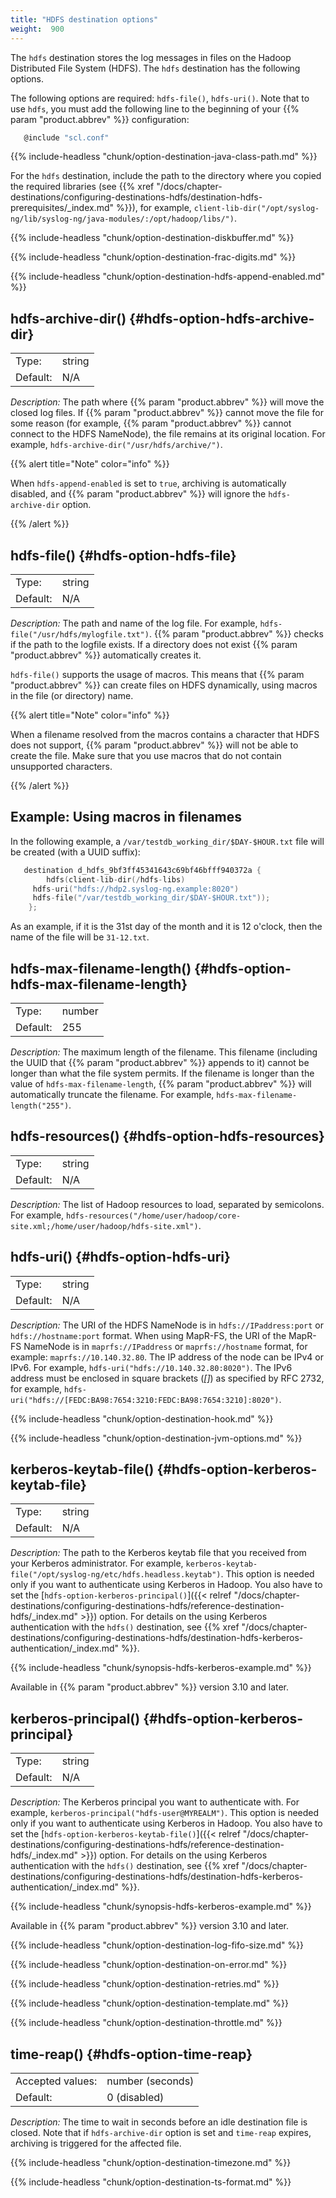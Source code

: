 ```yaml
---
title: "HDFS destination options"
weight:  900
---
```

<!-- DISCLAIMER: This file is based on the syslog-ng Open Source Edition documentation https://github.com/balabit/syslog-ng-ose-guides/commit/2f4a52ee61d1ea9ad27cb4f3168b95408fddfdf2 and is used under the terms of The syslog-ng Open Source Edition Documentation License. The file has been modified by Axoflow. -->

The `hdfs` destination stores the log messages in files on the Hadoop Distributed File System (HDFS). The `hdfs` destination has the following options.

The following options are required: `hdfs-file()`, `hdfs-uri()`. Note that to use `hdfs`, you must add the following line to the beginning of your {{% param "product.abbrev" %}} configuration:

```c
   @include "scl.conf"
```

{{% include-headless "chunk/option-destination-java-class-path.md" %}}

For the `hdfs` destination, include the path to the directory where you copied the required libraries (see {{% xref "/docs/chapter-destinations/configuring-destinations-hdfs/destination-hdfs-prerequisites/_index.md" %}}), for example, `client-lib-dir("/opt/syslog-ng/lib/syslog-ng/java-modules/:/opt/hadoop/libs/")`.

{{% include-headless "chunk/option-destination-diskbuffer.md" %}}

{{% include-headless "chunk/option-destination-frac-digits.md" %}}

{{% include-headless "chunk/option-destination-hdfs-append-enabled.md" %}}


## hdfs-archive-dir() {#hdfs-option-hdfs-archive-dir}

|          |        |
| -------- | ------ |
| Type:    | string |
| Default: | N/A    |

*Description:* The path where {{% param "product.abbrev" %}} will move the closed log files. If {{% param "product.abbrev" %}} cannot move the file for some reason (for example, {{% param "product.abbrev" %}} cannot connect to the HDFS NameNode), the file remains at its original location. For example, `hdfs-archive-dir("/usr/hdfs/archive/")`.

{{% alert title="Note" color="info" %}}

When `hdfs-append-enabled` is set to `true`, archiving is automatically disabled, and {{% param "product.abbrev" %}} will ignore the `hdfs-archive-dir` option.

{{% /alert %}}



## hdfs-file() {#hdfs-option-hdfs-file}

|          |        |
| -------- | ------ |
| Type:    | string |
| Default: | N/A    |

*Description:* The path and name of the log file. For example, `hdfs-file("/usr/hdfs/mylogfile.txt")`. {{% param "product.abbrev" %}} checks if the path to the logfile exists. If a directory does not exist {{% param "product.abbrev" %}} automatically creates it.

`hdfs-file()` supports the usage of macros. This means that {{% param "product.abbrev" %}} can create files on HDFS dynamically, using macros in the file (or directory) name.

{{% alert title="Note" color="info" %}}

When a filename resolved from the macros contains a character that HDFS does not support, {{% param "product.abbrev" %}} will not be able to create the file. Make sure that you use macros that do not contain unsupported characters.

{{% /alert %}}


## Example: Using macros in filenames

In the following example, a `/var/testdb_working_dir/$DAY-$HOUR.txt` file will be created (with a UUID suffix):

```c
   destination d_hdfs_9bf3ff45341643c69bf46bfff940372a {
        hdfs(client-lib-dir(/hdfs-libs)
     hdfs-uri("hdfs://hdp2.syslog-ng.example:8020")
     hdfs-file("/var/testdb_working_dir/$DAY-$HOUR.txt"));
    };
```

As an example, if it is the 31st day of the month and it is 12 o'clock, then the name of the file will be `31-12.txt`.




## hdfs-max-filename-length() {#hdfs-option-hdfs-max-filename-length}

|          |        |
| -------- | ------ |
| Type:    | number |
| Default: | 255    |

*Description:* The maximum length of the filename. This filename (including the UUID that {{% param "product.abbrev" %}} appends to it) cannot be longer than what the file system permits. If the filename is longer than the value of `hdfs-max-filename-length`, {{% param "product.abbrev" %}} will automatically truncate the filename. For example, `hdfs-max-filename-length("255")`.



## hdfs-resources() {#hdfs-option-hdfs-resources}

|          |        |
| -------- | ------ |
| Type:    | string |
| Default: | N/A    |

*Description:* The list of Hadoop resources to load, separated by semicolons. For example, `hdfs-resources("/home/user/hadoop/core-site.xml;/home/user/hadoop/hdfs-site.xml")`.



## hdfs-uri() {#hdfs-option-hdfs-uri}

|          |        |
| -------- | ------ |
| Type:    | string |
| Default: | N/A    |

*Description:* The URI of the HDFS NameNode is in `hdfs://IPaddress:port` or `hdfs://hostname:port` format. When using MapR-FS, the URI of the MapR-FS NameNode is in `maprfs://IPaddress` or `maprfs://hostname` format, for example: `maprfs://10.140.32.80`. The IP address of the node can be IPv4 or IPv6. For example, `hdfs-uri("hdfs://10.140.32.80:8020")`. The IPv6 address must be enclosed in square brackets (*[]*) as specified by RFC 2732, for example, `hdfs-uri("hdfs://[FEDC:BA98:7654:3210:FEDC:BA98:7654:3210]:8020")`.


{{% include-headless "chunk/option-destination-hook.md" %}}

{{% include-headless "chunk/option-destination-jvm-options.md" %}}


## kerberos-keytab-file() {#hdfs-option-kerberos-keytab-file}

|          |        |
| -------- | ------ |
| Type:    | string |
| Default: | N/A    |

*Description:* The path to the Kerberos keytab file that you received from your Kerberos administrator. For example, `kerberos-keytab-file("/opt/syslog-ng/etc/hdfs.headless.keytab")`. This option is needed only if you want to authenticate using Kerberos in Hadoop. You also have to set the [`hdfs-option-kerberos-principal()`]({{< relref "/docs/chapter-destinations/configuring-destinations-hdfs/reference-destination-hdfs/_index.md" >}}) option. For details on the using Kerberos authentication with the `hdfs()` destination, see {{% xref "/docs/chapter-destinations/configuring-destinations-hdfs/destination-hdfs-kerberos-authentication/_index.md" %}}.

{{% include-headless "chunk/synopsis-hdfs-kerberos-example.md" %}}

Available in {{% param "product.abbrev" %}} version 3.10 and later.



## kerberos-principal() {#hdfs-option-kerberos-principal}

|          |        |
| -------- | ------ |
| Type:    | string |
| Default: | N/A    |

*Description:* The Kerberos principal you want to authenticate with. For example, `kerberos-principal("hdfs-user@MYREALM")`. This option is needed only if you want to authenticate using Kerberos in Hadoop. You also have to set the [`hdfs-option-kerberos-keytab-file()`]({{< relref "/docs/chapter-destinations/configuring-destinations-hdfs/reference-destination-hdfs/_index.md" >}}) option. For details on the using Kerberos authentication with the `hdfs()` destination, see {{% xref "/docs/chapter-destinations/configuring-destinations-hdfs/destination-hdfs-kerberos-authentication/_index.md" %}}.

{{% include-headless "chunk/synopsis-hdfs-kerberos-example.md" %}}

Available in {{% param "product.abbrev" %}} version 3.10 and later.


{{% include-headless "chunk/option-destination-log-fifo-size.md" %}}

{{% include-headless "chunk/option-destination-on-error.md" %}}

{{% include-headless "chunk/option-destination-retries.md" %}}

{{% include-headless "chunk/option-destination-template.md" %}}

{{% include-headless "chunk/option-destination-throttle.md" %}}


## time-reap() {#hdfs-option-time-reap}

|                  |                  |
| ---------------- | ---------------- |
| Accepted values: | number (seconds) |
| Default:         | 0 (disabled)     |

*Description:* The time to wait in seconds before an idle destination file is closed. Note that if `hdfs-archive-dir` option is set and `time-reap` expires, archiving is triggered for the affected file.


{{% include-headless "chunk/option-destination-timezone.md" %}}

{{% include-headless "chunk/option-destination-ts-format.md" %}}
